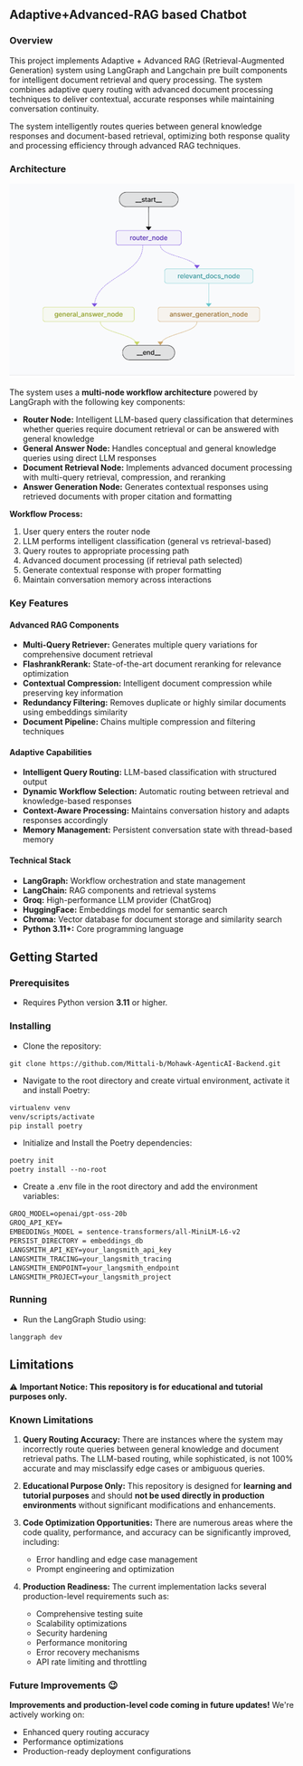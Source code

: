 ## Adaptive+Advanced-RAG based Chatbot

### Overview

This project implements Adaptive + Advanced RAG (Retrieval-Augmented Generation) system using LangGraph and Langchain pre built components for intelligent document retrieval and query processing. The system combines adaptive query routing with advanced document processing techniques to deliver contextual, accurate responses while maintaining conversation continuity.

The system intelligently routes queries between general knowledge responses and document-based retrieval, optimizing both response quality and processing efficiency through advanced RAG techniques.

### Architecture

<p align="center">
  <img src="assets/Adaptive+Advanced-Architecture.png.png"/>
</p>

The system uses a **multi-node workflow architecture** powered by LangGraph with the following key components:

* **Router Node:** Intelligent LLM-based query classification that determines whether queries require document retrieval or can be answered with general knowledge
* **General Answer Node:** Handles conceptual and general knowledge queries using direct LLM responses
* **Document Retrieval Node:** Implements advanced document processing with multi-query retrieval, compression, and reranking
* **Answer Generation Node:** Generates contextual responses using retrieved documents with proper citation and formatting

**Workflow Process:**
1. User query enters the router node
2. LLM performs intelligent classification (general vs retrieval-based)  
3. Query routes to appropriate processing path
4. Advanced document processing (if retrieval path selected)
5. Generate contextual response with proper formatting
6. Maintain conversation memory across interactions

### Key Features

#### Advanced RAG Components
- **Multi-Query Retriever:** Generates multiple query variations for comprehensive document retrieval
- **FlashrankRerank:** State-of-the-art document reranking for relevance optimization  
- **Contextual Compression:** Intelligent document compression while preserving key information
- **Redundancy Filtering:** Removes duplicate or highly similar documents using embeddings similarity
- **Document Pipeline:** Chains multiple compression and filtering techniques

#### Adaptive Capabilities  
- **Intelligent Query Routing:** LLM-based classification with structured output
- **Dynamic Workflow Selection:** Automatic routing between retrieval and knowledge-based responses
- **Context-Aware Processing:** Maintains conversation history and adapts responses accordingly
- **Memory Management:** Persistent conversation state with thread-based memory

#### Technical Stack
- **LangGraph:** Workflow orchestration and state management
- **LangChain:** RAG components and retrieval systems
- **Groq:** High-performance LLM provider (ChatGroq)
- **HuggingFace:** Embeddings model for semantic search
- **Chroma:** Vector database for document storage and similarity search
- **Python 3.11+:** Core programming language

## Getting Started

### Prerequisites

* Requires Python version **3.11** or higher.

### Installing

* Clone the repository:
```
git clone https://github.com/Mittali-b/Mohawk-AgenticAI-Backend.git
```
* Navigate to the root directory and create virtual environment, activate it and install Poetry:
```
virtualenv venv
venv/scripts/activate
pip install poetry
```
* Initialize and Install the Poetry dependencies:
```
poetry init
poetry install --no-root 

```
* Create a .env file in the root directory and add the environment variables:
```
GROQ_MODEL=openai/gpt-oss-20b
GROQ_API_KEY=
EMBEDDINGs_MODEL = sentence-transformers/all-MiniLM-L6-v2
PERSIST_DIRECTORY = embeddings_db
LANGSMITH_API_KEY=your_langsmith_api_key
LANGSMITH_TRACING=your_langsmith_tracing
LANGSMITH_ENDPOINT=your_langsmith_endpoint
LANGSMITH_PROJECT=your_langsmith_project
```

### Running

* Run the LangGraph Studio using:
```
langgraph dev
```

## Limitations

⚠️ **Important Notice: This repository is for educational and tutorial purposes only.**

### Known Limitations

1. **Query Routing Accuracy:** There are instances where the system may incorrectly route queries between general knowledge and document retrieval paths. The LLM-based routing, while sophisticated, is not 100% accurate and may misclassify edge cases or ambiguous queries.

2. **Educational Purpose Only:** This repository is designed for **learning and tutorial purposes** and should **not be used directly in production environments** without significant modifications and enhancements.

3. **Code Optimization Opportunities:** There are numerous areas where the code quality, performance, and accuracy can be significantly improved, including:
   - Error handling and edge case management
   - Prompt engineering and optimization

4. **Production Readiness:** The current implementation lacks several production-level requirements such as:
   - Comprehensive testing suite
   - Scalability optimizations
   - Security hardening
   - Performance monitoring
   - Error recovery mechanisms
   - API rate limiting and throttling

### Future Improvements 😉

**Improvements and production-level code coming in future updates!** We're actively working on:
- Enhanced query routing accuracy
- Performance optimizations
- Production-ready deployment configurations
